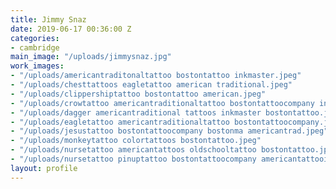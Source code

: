 ```yaml
---
title: Jimmy Snaz
date: 2019-06-17 00:36:00 Z
categories:
- cambridge
main_image: "/uploads/jimmysnaz.jpg"
work_images:
- "/uploads/americantraditonaltattoo bostontattoo inkmaster.jpeg"
- "/uploads/chesttattoos eagletattoo american traditional.jpeg"
- "/uploads/clippershiptattoo bostontattoo american.jpeg"
- "/uploads/crowtattoo americantraditionaltattoo bostontattoocompany inkmaster.jpeg"
- "/uploads/dagger americantraditional tattoos inkmaster bostontattoo.jpeg"
- "/uploads/eagletattoo americantraditionaltattoo bostontattoocompany.jpeg"
- "/uploads/jesustattoo bostontattoocompany bostonma americantrad.jpeg"
- "/uploads/monkeytattoo colortattoos bostontattoo.jpeg"
- "/uploads/nursetattoo americantattoos oldschooltattoo bostontattoo.jpeg"
- "/uploads/nursetattoo pinuptattoo bostontattoocompany americantattooing.jpeg"
layout: profile
---
```

